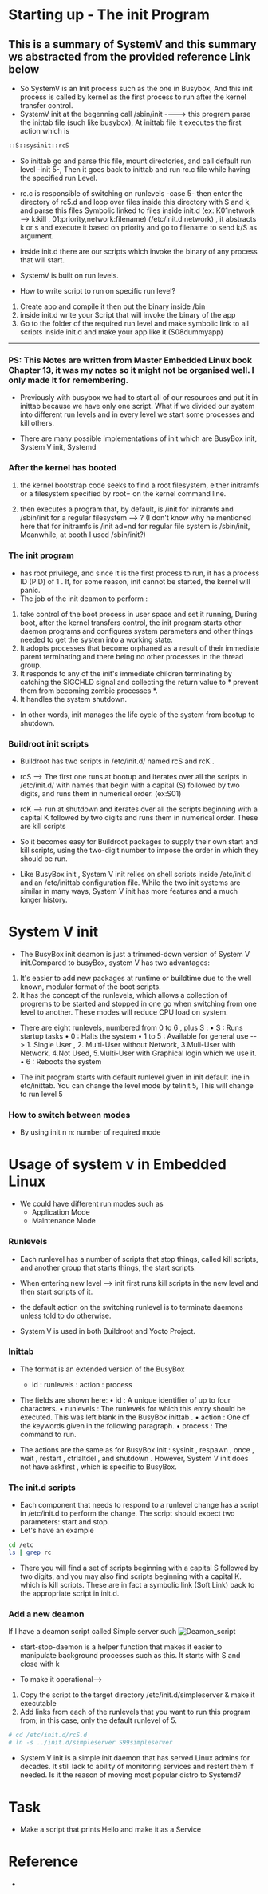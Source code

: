 # Starting up - The init Program

## This is a summary of SystemV and this summary ws abstracted from the provided reference Link below

- So SystemV is an Init process such as the one in Busybox, And this init process is called by kernel as the first process to run after the kernel transfer control.
- SystemV init at the begenning call /sbin/init ----> this progrem parse the inittab file (such like busybox), At inittab file it executes the first action which is 
```bash 
::S::sysinit::rcS
```
- So inittab go and parse this file, mount directories, and call default run level -init 5-, Then it goes back to inittab and run rc.c file while having the specified run Level.

- rc.c is responsible of switching on runlevels -case 5- then enter the directory of rc5.d and loop over files inside this directory with S and k, and parse this files Symbolic linked to files inside init.d (ex: K01network --> k:kill , 01:priority,network:filename) (/etc/init.d network) , it abstracts k or s and execute it based on priority and go to filename to send k/S as argument.

- inside init.d there are our scripts which invoke the binary of any process that will start.

- SystemV is built on run levels.

- How to write script to run on specific run level?
1. Create app and compile it then put the binary inside /bin
2. inside init.d write your Script that will invoke the binary of the app
3. Go to the folder of the required run level and make symbolic link to all scripts inside init.d and make your app like it (S08dummyapp)


------------------------------------------------------------------------------------------------
### PS: This Notes are written from Master Embedded Linux book Chapter 13, it was my notes so it might not be organised well. I only made it for remembering.

- Previously with busybox we had to start all of our resources and put it in inittab because we have only one script. What if we divided our system into different run levels and in every level we start some processes and kill others.

- There are many possible implementations of init which are BusyBox init, System V init, Systemd

### After the kernel has booted 
1. the kernel bootstrap code seeks to find a root filesystem, either initramfs or a filesystem specified by root= on the kernel command line.

2. then executes a program that, by default, is /init for initramfs and /sbin/init for a regular filesystem --> ? (I don't know why he mentioned here that for initramfs is /init ad=nd for regular file system is /sbin/init, Meanwhile, at booth I used /sbin/init?)

### The init program 
- has root privilege, and since it is the first process to run, it has a process ID (PID) of 1 . If, for some reason, init cannot be started, the kernel will panic.
- The job of the init deamon to perform :
1. take control of the boot process in user space and set it running, During boot, after the kernel transfers control, the init program starts other daemon programs and configures system parameters and other things needed to get the system into a working state.
2. It adopts processes that become orphaned as a result of their immediate parent terminating and there being no other processes in the thread group.
3. It responds to any of the init's immediate children terminating by catching the SIGCHLD signal and collecting the return value to * prevent them from becoming zombie processes *.
4. It handles the system shutdown.

- In other words, init manages the life cycle of the system from bootup to shutdown.

### Buildroot init scripts
- Buildroot has two scripts in /etc/init.d/ named rcS and rcK .
- rcS --> The first one runs at bootup and iterates over all the scripts in /etc/init.d/ with names that begin with a capital (S) followed by two digits, and runs them in numerical order. (ex:S01)
- rcK --> run at shutdown and iterates over all the scripts beginning with a capital K followed by two digits and runs them in numerical order. These are kill scripts

- So it becomes easy for Buildroot packages to supply their own start and kill scripts, using the two-digit number to impose the order in which they should be run.

- Like BusyBox init , System V init relies on shell scripts inside /etc/init.d and an /etc/inittab configuration file. While the two init systems are similar in many ways, System V init has more features and a much longer history.

# System V init

- The BusyBox init deamon is just a trimmed-down version of System V init.Compared to busyBox, system V has two advantages:
1. It's easier to add new packages at runtime or buildtime due to the well known, modular format of the boot scripts.
2. It has the concept of the runlevels, which allows a collection of progrems to be started and stopped in one go when switching from one level to another. These modes will reduce CPU load on system.
- There are eight runlevels, numbered from 0 to 6 , plus S :
• S : Runs startup tasks
• 0 : Halts the system
• 1 to 5 : Available for general use --> 1. Single User , 2. Multi-User without Network, 3.Muli-User with Network, 4.Not Used, 5.Multi-User with Graphical login which we use it. 
• 6 : Reboots the system  

- The init program starts with default runlevel given in init default line in etc/inittab. You can change the level mode by telinit 5, This will change to run level 5

### How to switch between modes
- By using init n 
n: number of required mode

# Usage of system v in Embedded Linux
- We could have different run modes such as 
    - Application Mode
    - Maintenance Mode

### Runlevels
- Each runlevel has a number of scripts that stop things, called kill scripts, and another group that starts things, the start scripts.
- When entering new level --> init first runs kill scripts in the new level and then start scripts of it.
- the default action on the switching runlevel is to terminate daemons unless told to do otherwise.

- System V is used in both Buildroot and Yocto Project.

### Inittab
- The format is an extended version of the BusyBox 
    - id : runlevels : action : process

- The fields are shown here:
• id : A unique identifier of up to four characters.
• runlevels : The runlevels for which this entry should be executed. This was left blank in the BusyBox inittab .
• action : One of the keywords given in the following paragraph.
• process : The command to run.

- The actions are the same as for BusyBox init : sysinit , respawn , once , wait , restart , ctrlaltdel , and shutdown . However, System V init does not have askfirst , which is specific to BusyBox.

### The init.d scripts
- Each component that needs to respond to a runlevel change has a script in /etc/init.d to perform the change. The script should expect two parameters: start and stop.
- Let's have an example 
``` bash
cd /etc
ls | grep rc 
```
- There you will find a set of scripts beginning with a capital S followed by two digits, and you may also find scripts beginning with a capital K. which is kill scripts. These are in fact a symbolic link (Soft Link) back to the appropriate script in init.d.

### Add a new deamon
If I have a deamon script called Simple server such
![Deamon_script](./DeamonScript.png)
- start-stop-daemon is a helper function that makes it easier to manipulate background processes such as this. It starts with S and close with k

- To make it operational--> 
1. Copy the script to the target directory /etc/init.d/simpleserver & make it executable
2. Add links from each of the runlevels that you want to run this program from; in this case, only the default runlevel of 5.
``` bash
# cd /etc/init.d/rcS.d
# ln -s ../init.d/simpleserver S99simpleserver
```

- System V init is a simple init daemon that has served Linux admins for decades. It still lack to ability of monitoring services and restert them if needed. Is it the reason of moving most popular distro to Systemd?

# Task
- Make a script that prints Hello and make it as a Service 

# Reference
- 

